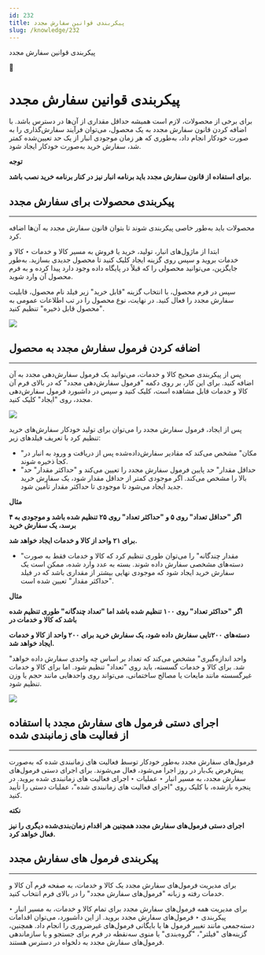 ```yaml
---
id: 232
title: پیکربندی قوانین سفارش مجدد
slug: /knowledge/232
---
```



 

پیکربندی قوانین سفارش مجدد

 

 

📖

# پیکربندی قوانین سفارش مجدد

برای برخی از محصولات، لازم است همیشه حداقل مقداری از آن‌ها در دسترس باشد. با اضافه کردن قانون سفارش مجدد به یک محصول، می‌توان فرآیند سفارش‌گذاری را به صورت خودکار انجام داد، به‌طوری که هر زمان موجودی انبار از یک حد تعیین‌شده کمتر شد، سفارش خرید به‌صورت خودکار ایجاد شود.

**توجه**

**برای استفاده از قانون سفارش مجدد باید برنامه انبار نیز در کنار برنامه خرید نصب باشد.**

## **پیکربندی محصولات برای سفارش مجدد**

---

محصولات باید به‌طور خاصی پیکربندی شوند تا بتوان قانون سفارش مجدد به آن‌ها اضافه کرد.

ابتدا از ماژول‌های انبار، تولید، خرید یا فروش به مسیر کالا و خدمات ‣ کالا و خدمات بروید و سپس روی گزینه ایجاد کلیک کنید تا محصول جدیدی بسازید. به‌طور جایگزین، می‌توانید محصولی را که قبلاً در پایگاه داده وجود دارد پیدا کرده و به فرم محصول آن وارد شوید.

سپس در فرم محصول، با انتخاب گزینه "قابل خرید" زیر فیلد نام محصول، قابلیت سفارش مجدد را فعال کنید. در نهایت، نوع محصول را در تب اطلاعات عمومی به "محصول قابل ذخیره" تنظیم کنید.

![](https://odoofarsi.com/web/image/3766-936723d0/Screen%20Shot%202024-09-07%20at%2010.57.59%20AM.png?access_token=e2ec312d-07b0-4d5f-af60-113058d812c1)

## **اضافه کردن فرمول سفارش مجدد به محصول**

---

پس از پیکربندی صحیح کالا و خدمات، می‌توانید یک فرمول سفارش‌دهی مجدد به آن اضافه کنید. برای این کار، بر روی دکمه "فرمول سفارش‌دهی مجدد" که در بالای فرم آن کالا و خدمات قابل مشاهده است، کلیک کنید و سپس در داشبورد فرمول سفارش‌دهی مجدد، روی "ایجاد" کلیک کنید.

![](https://odoofarsi.com/web/image/3767-d6cfdf4e/Screen%20Shot%202024-09-07%20at%2011.08.56%20AM.png?access_token=e6aabd2f-8f59-462f-9bb2-e5155377ed6a)

پس از ایجاد، فرمول سفارش مجدد را می‌توان برای تولید خودکار سفارش‌های خرید تنظیم کرد با تعریف فیلدهای زیر:

* "مکان" مشخص می‌کند که مقادیر سفارش‌داده‌شده پس از دریافت و ورود به انبار در کجا ذخیره شوند.
* "حداقل مقدار" حد پایین فرمول سفارش مجدد را تعیین می‌کند و "حداکثر مقدار" حد بالا را مشخص می‌کند. اگر موجودی کمتر از حداقل مقدار شود، یک سفارش خرید جدید ایجاد می‌شود تا موجودی تا حداکثر مقدار تأمین شود.

**مثال**

**اگر "حداقل تعداد" روی ۵ و "حداکثر تعداد" روی ۲۵ تنظیم شده باشد و موجودی به ۴ برسد، یک سفارش خرید**

**برای ۲۱ واحد از کالا و خدمات ایجاد خواهد شد.**

* "مقدار چندگانه" را می‌توان طوری تنظیم کرد که کالا و خدمات فقط به صورت دسته‌های مشخصی سفارش داده شوند. بسته به عدد وارد شده، ممکن است یک سفارش خرید ایجاد شود که موجودی نهایی بیشتر از مقداری باشد که در فیلد "حداکثر مقدار" تعیین شده است.

**مثال**

**اگر "حداکثر تعداد" روی ۱۰۰ تنظیم شده باشد اما "تعداد چندگانه" طوری تنظیم شده باشد که کالا و خدمات در**

**دسته‌های ۲۰۰تایی سفارش داده شود، یک سفارش خرید برای ۲۰۰ واحد از کالا و خدمات ایجاد خواهد شد.**

"واحد اندازه‌گیری" مشخص می‌کند که تعداد بر اساس چه واحدی سفارش داده خواهد شد. برای کالا و خدمات گسسته، باید روی "تعداد" تنظیم شود. اما برای کالا و خدمات غیرگسسته مانند مایعات یا مصالح ساختمانی، می‌تواند روی واحدهایی مانند حجم یا وزن تنظیم شود.

![](https://odoofarsi.com/web/image/3771-b9f9aae4/image.png?access_token=10caa087-07d7-4f96-8480-3746930994cd)

## **اجرای دستی فرمول های سفارش مجدد با استفاده از فعالیت های زمانبندی شده**

---

فرمول‌های سفارش مجدد به‌طور خودکار توسط فعالیت های زمانبندی شده که به‌صورت پیش‌فرض یک‌بار در روز اجرا می‌شود، فعال می‌شوند. برای اجرای دستی فرمول‌های سفارش مجدد، به مسیر انبار ‣ عملیات ‣ اجرای فعالیت های زمانبندی شده بروید. در پنجره بازشده، با کلیک روی "اجرای فعالیت های زمانبندی شده"، عملیات دستی را تأیید کنید.

**نکته**

**اجرای دستی فرمول‌های سفارش مجدد همچنین هر اقدام زمان‌بندی‌شده دیگری را نیز فعال خواهد کرد.**

## **پیکربندی فرمول های سفارش مجدد**

---

برای مدیریت فرمول‌های سفارش مجدد یک کالا و خدمات، به صفحه فرم آن کالا و خدمات رفته و زبانه "فرمول‌های سفارش مجدد" را در بالای فرم انتخاب کنید.

برای مدیریت همه فرمول‌های سفارش مجدد برای تمام کالا و خدمات، به مسیر انبار ‣ پیکربندی ‣ فرمول‌های سفارش مجدد بروید. از این داشبورد، می‌توان اقدامات دسته‌جمعی مانند تغییر فرمول ها یا بایگانی فرمول‌های غیرضروری را انجام داد. همچنین، گزینه‌های "فیلتر"، "گروه‌بندی" یا منوی سه‌نقطه در فرم برای جستجو و یا سازماندهی فرمول‌های سفارش مجدد به دلخواه در دسترس هستند.